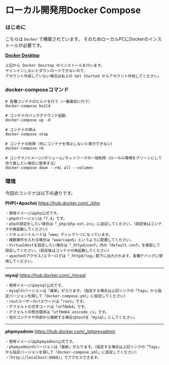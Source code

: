 # ローカル開発用Docker Compose

### はじめに
こちらは `Docker` で構築されています。
そのためローカルPCにDockerのインストールが必要です。

**[Docker Desktop](https://hub.docker.com/)**
```
上記から Docker Desctop のインストールを行います。
サインインしないとダウンロードできないので、
アカウント作成していない場合は右上の Get Started からアカウント作成してください。
```

### docker-composeコマンド

```
# 各種コンテナのビルドを行う（一番最初に行う）
docker-compose build

# コンテナのバックグラウンド起動
docker-compose up -d

# コンテナの停止
docker-compose stop

# コンテナの削除（先にコンテナを停止しないと実行できない）
docker-compose rm

# コンテナ/イメージ/ボリューム/ネットワークの一括削除（ローカル環境をクリーンにして作り直したい場合に使用する）
docker-compose down --rmi all --volumes
```

### 環境

今回のコンテナは以下の通りです。

**PHP(+Apache)**
https://hub.docker.com/_/php

```
・使用イメージはphp公式です。
・phpのバージョンは「7.4」です。
・phpの設定をしたい場合は「_php/php-ext.ini」に追記してください。（設定後はコンテナの再起動してください）
・ドキュメントルートは「www」ディレクトリになっています。
・複数案件を入れる場合は「www/cago5」というように配置してください。
・VirtualHostを設定したい場合は「_httpd/conf」内の「default.conf」を複製して設定してください。（設定後はコンテナの再起動してください）
・apacheのアクセス/エラーログは「_httpd/log」配下に出力されます、各種デバッグに使用してください。
```

---

**mysql**
https://hub.docker.com/_/mysql

```
・使用イメージはmysql公式です。
・mysqlのバージョンは「最新」が入ります。（指定する場合は上記リンクの「Tags」から指定バージョンを探して「docker-compose.yml」に設定してください）
・rootユーザーのパスワードは「root」です。
・デフォルトの文字コードは「utf8mb4」です。
・デフォルトの照合順序は「utf8mb4_unicode_ci」です。
・他のコンテナや外部から接続する場合はhostを「mysql」にしてください。
```

---

**phpmyadmin**
https://hub.docker.com/_/phpmyadmin

```
・使用イメージはphpmyadmin公式です。
・phpmyadminのバージョンは「最新」が入ります。（指定する場合は上記リンクの「Tags」から指定バージョンを探して「docker-compose.yml」に設定してください）
・「http://localhost:8080/」でアクセスできます。
```